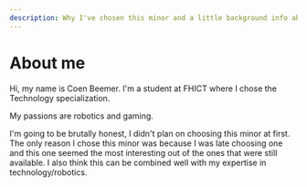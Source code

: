 ```yaml
---
description: Why I've chosen this minor and a little background info about myself
---
```


# About me

Hi, my name is Coen Beemer. I'm a student at FHICT where I chose the Technology specialization.

My passions are robotics and gaming.&#x20;

I'm going to be brutally honest, I didn't plan on choosing this minor at first. The only reason I chose this minor was because I was late choosing one and this one seemed the most interesting out of the ones that were still available. I also think this can be combined well with my expertise in technology/robotics.
